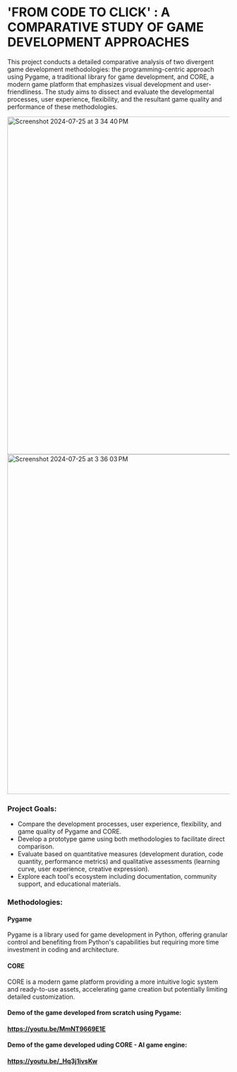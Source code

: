 # 'FROM CODE TO CLICK' : A COMPARATIVE STUDY OF GAME DEVELOPMENT APPROACHES

This project conducts a detailed comparative analysis of two divergent game development methodologies: the programming-centric approach using Pygame, a traditional library for game development, and CORE, a modern game platform that emphasizes visual development and user-friendliness. The study aims to dissect and evaluate the developmental processes, user experience, flexibility, and the resultant game quality and performance of these methodologies.


<img width="766" alt="Screenshot 2024-07-25 at 3 34 40 PM" src="https://github.com/user-attachments/assets/79efb7ca-6b96-4737-b9e1-eb4f90e86ff7">             <img width="771" alt="Screenshot 2024-07-25 at 3 36 03 PM" src="https://github.com/user-attachments/assets/0c674432-f538-4e32-aaf8-a8000c0a04fa">



### Project Goals:
- Compare the development processes, user experience, flexibility, and game quality of Pygame and CORE.
- Develop a prototype game using both methodologies to facilitate direct comparison.
- Evaluate based on quantitative measures (development duration, code quantity, performance metrics) and qualitative assessments (learning curve, user experience, creative expression).
- Explore each tool's ecosystem including documentation, community support, and educational materials.


### Methodologies:
#### Pygame

  Pygame is a library used for game development in Python, offering granular control and benefiting from Python's capabilities but requiring more time investment in coding and architecture.

#### CORE

  CORE is a modern game platform providing a more intuitive logic system and ready-to-use assets, accelerating game creation but potentially limiting detailed customization.


#### Demo of the game developed from scratch using Pygame: 
#### https://youtu.be/MmNT9669E1E

#### Demo of the game developed uding CORE - AI game engine: 
#### https://youtu.be/_Hq3j1ivsKw

